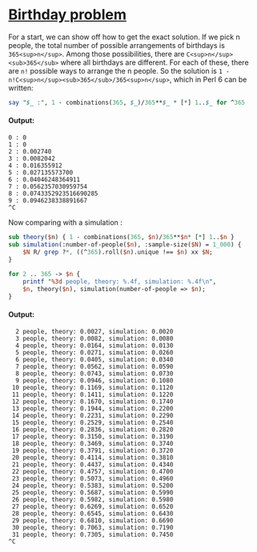 [1]: https://rosettacode.org/wiki/Birthday_problem

# [Birthday problem][1]

For a start, we can show off how to get the exact solution. If we pick n people, the total number of possible arrangements of birthdays is `365<sup>n</sup>`. Among those possibilities, there are `C<sup>n</sup><sub>365</sub>` where all birthdays are different. For each of these, there are `n!` possible ways to arrange the n people. So the solution is `1 - n!C<sup>n</sup><sub>365</sub>/365<sup>n</sup>`, which in Perl 6 can be written:

```perl
say "$_ :", 1 - combinations(365, $_)/365**$_ * [*] 1..$_ for ^365
```

#### Output:
```
0 : 0
1 : 0
2 : 0.002740
3 : 0.0082042
4 : 0.016355912
5 : 0.027135573700
6 : 0.04046248364911
7 : 0.0562357030959754
8 : 0.0743352923516690285
9 : 0.0946238338891667
^C
```


Now comparing with a simulation&#160;:

```perl
sub theory($n) { 1 - combinations(365, $n)/365**$n* [*] 1..$n }
sub simulation(:number-of-people($n), :sample-size($N) = 1_000) {
    $N R/ grep ?*, ((^365).roll($n).unique !== $n) xx $N;
}
 
for 2 .. 365 -> $n {
    printf "%3d people, theory: %.4f, simulation: %.4f\n", 
    $n, theory($n), simulation(number-of-people => $n);
}
```

#### Output:
```
  2 people, theory: 0.0027, simulation: 0.0020
  3 people, theory: 0.0082, simulation: 0.0080
  4 people, theory: 0.0164, simulation: 0.0130
  5 people, theory: 0.0271, simulation: 0.0260
  6 people, theory: 0.0405, simulation: 0.0340
  7 people, theory: 0.0562, simulation: 0.0590
  8 people, theory: 0.0743, simulation: 0.0730
  9 people, theory: 0.0946, simulation: 0.1080
 10 people, theory: 0.1169, simulation: 0.1120
 11 people, theory: 0.1411, simulation: 0.1220
 12 people, theory: 0.1670, simulation: 0.1740
 13 people, theory: 0.1944, simulation: 0.2200
 14 people, theory: 0.2231, simulation: 0.2290
 15 people, theory: 0.2529, simulation: 0.2540
 16 people, theory: 0.2836, simulation: 0.2820
 17 people, theory: 0.3150, simulation: 0.3190
 18 people, theory: 0.3469, simulation: 0.3740
 19 people, theory: 0.3791, simulation: 0.3720
 20 people, theory: 0.4114, simulation: 0.3810
 21 people, theory: 0.4437, simulation: 0.4340
 22 people, theory: 0.4757, simulation: 0.4700
 23 people, theory: 0.5073, simulation: 0.4960
 24 people, theory: 0.5383, simulation: 0.5200
 25 people, theory: 0.5687, simulation: 0.5990
 26 people, theory: 0.5982, simulation: 0.5980
 27 people, theory: 0.6269, simulation: 0.6520
 28 people, theory: 0.6545, simulation: 0.6430
 29 people, theory: 0.6810, simulation: 0.6690
 30 people, theory: 0.7063, simulation: 0.7190
 31 people, theory: 0.7305, simulation: 0.7450
^C
```
